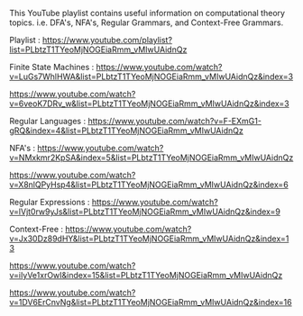 This YouTube playlist contains useful information on computational theory topics.
i.e. DFA's, NFA's, Regular Grammars, and Context-Free Grammars.

Playlist :
 https://www.youtube.com/playlist?list=PLbtzT1TYeoMjNOGEiaRmm_vMIwUAidnQz

Finite State Machines :
 https://www.youtube.com/watch?v=LuGs7WhlHWA&list=PLbtzT1TYeoMjNOGEiaRmm_vMIwUAidnQz&index=3

 https://www.youtube.com/watch?v=6veoK7DRv_w&list=PLbtzT1TYeoMjNOGEiaRmm_vMIwUAidnQz&index=3

Regular Languages :
 https://www.youtube.com/watch?v=F-EXmG1-gRQ&index=4&list=PLbtzT1TYeoMjNOGEiaRmm_vMIwUAidnQz

NFA's :
 https://www.youtube.com/watch?v=NMxkmr2KpSA&index=5&list=PLbtzT1TYeoMjNOGEiaRmm_vMIwUAidnQz

 https://www.youtube.com/watch?v=X8nlQPyHsp4&list=PLbtzT1TYeoMjNOGEiaRmm_vMIwUAidnQz&index=6

Regular Expressions :
 https://www.youtube.com/watch?v=lVjt0rw9yJs&list=PLbtzT1TYeoMjNOGEiaRmm_vMIwUAidnQz&index=9

Context-Free :
 https://www.youtube.com/watch?v=Jx30Dz89dHY&list=PLbtzT1TYeoMjNOGEiaRmm_vMIwUAidnQz&index=13

 https://www.youtube.com/watch?v=iIyVe1xrOwI&index=15&list=PLbtzT1TYeoMjNOGEiaRmm_vMIwUAidnQz

 https://www.youtube.com/watch?v=1DV6ErCnvNg&list=PLbtzT1TYeoMjNOGEiaRmm_vMIwUAidnQz&index=16
